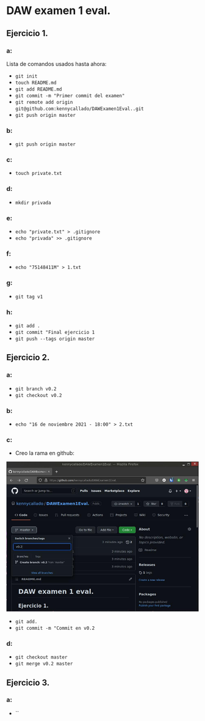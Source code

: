 # DAW examen 1 eval.

## Ejercicio 1.

### a:

Lista de comandos usados hasta ahora:
- `git init`
- `touch README.md`
- `git add README.md`
- `git commit -m "Primer commit del examen"`
- `git remote add origin git@github.com:kennycallado/DAWExamen1Eval..git`
- `git push origin master`

### b:

- `git push origin master`

### c:

- `touch private.txt`

### d:

- `mkdir privada`

### e:

- `echo "private.txt" > .gitignore`
- `echo "privada" >> .gitignore`

### f:

- `echo "75148411M" > 1.txt`

### g:

- `git tag v1`

### h:

- `git add .`
- `git commit "Final ejercicio 1`
- `git push --tags origin master`

## Ejercicio 2.

### a:

- `git branch v0.2`
- `git checkout v0.2`

### b:

- `echo "16 de noviembre 2021 - 18:00" > 2.txt`


### c:

- Creo la rama en github:

![imagen-1](./images/imagen-1.jpg)

- `git add.`
- `git commit -m "Commit en v0.2`

### d:

- `git checkout master`
- `git merge v0.2 master`


## Ejercicio 3.

### a:

- ``


